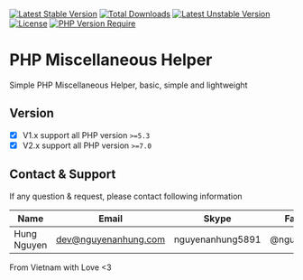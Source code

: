 [![Latest Stable Version](http://poser.pugx.org/nguyenanhung/basic-miscellaneous-helper/v)](https://packagist.org/packages/nguyenanhung/basic-miscellaneous-helper) [![Total Downloads](http://poser.pugx.org/nguyenanhung/basic-miscellaneous-helper/downloads)](https://packagist.org/packages/nguyenanhung/basic-miscellaneous-helper) [![Latest Unstable Version](http://poser.pugx.org/nguyenanhung/basic-miscellaneous-helper/v/unstable)](https://packagist.org/packages/nguyenanhung/basic-miscellaneous-helper) [![License](http://poser.pugx.org/nguyenanhung/basic-miscellaneous-helper/license)](https://packagist.org/packages/nguyenanhung/basic-miscellaneous-helper) [![PHP Version Require](http://poser.pugx.org/nguyenanhung/basic-miscellaneous-helper/require/php)](https://packagist.org/packages/nguyenanhung/basic-miscellaneous-helper)

# PHP Miscellaneous Helper

Simple PHP Miscellaneous Helper, basic, simple and lightweight

## Version

- [x] V1.x support all PHP version `>=5.3`
- [x] V2.x support all PHP version `>=7.0`

## Contact & Support

If any question & request, please contact following information

| Name        | Email                | Skype            | Facebook      |
|-------------|----------------------|------------------|---------------|
| Hung Nguyen | dev@nguyenanhung.com | nguyenanhung5891 | @nguyenanhung |

From Vietnam with Love <3
